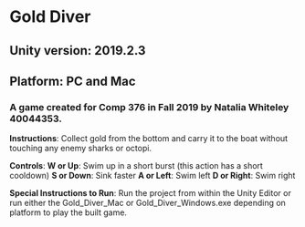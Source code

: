 # Gold Diver

## Unity version: 2019.2.3

## Platform: PC and Mac

### A game created for Comp 376 in Fall 2019 by Natalia Whiteley 40044353.

**Instructions**: Collect gold from the bottom and carry it to the boat without touching any enemy sharks or octopi.

**Controls**: **W or Up**: Swim up in a short burst (this action has a short cooldown)
	  **S or Down**: Sink faster
	  **A or Left**: Swim left
	  **D or Right**: Swim right

**Special Instructions to Run**: Run the project from within the Unity Editor or run either the Gold_Diver_Mac or Gold_Diver_Windows.exe depending on platform to play the built game.
